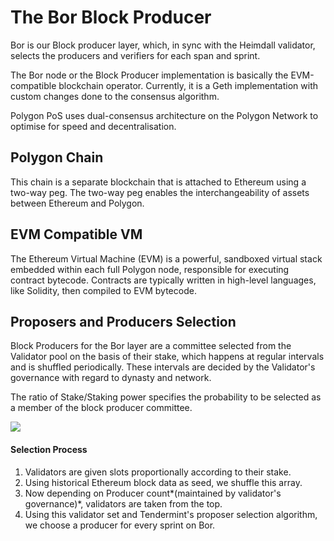 # The Bor Block Producer

Bor is our Block producer layer, which, in sync with the Heimdall validator, selects the producers and verifiers for each span and sprint.

The Bor node or the Block Producer implementation is basically the EVM-compatible blockchain operator. Currently, it is a Geth implementation with custom changes done to the consensus algorithm. 

Polygon PoS uses dual-consensus architecture on the Polygon Network to optimise for speed and decentralisation.

## Polygon Chain

This chain is a separate blockchain that is attached to Ethereum using a two-way peg. The two-way peg enables the interchangeability of assets between Ethereum and Polygon.

## EVM Compatible VM

The Ethereum Virtual Machine (EVM) is a powerful, sandboxed virtual stack embedded within each full Polygon node, responsible for executing contract bytecode. Contracts are typically written in high-level languages, like Solidity, then compiled to EVM bytecode.

## Proposers and Producers Selection

Block Producers for the Bor layer are a committee selected from the Validator pool on the basis of their stake, which happens at regular intervals and is shuffled periodically. These intervals are decided by the Validator's governance with regard to dynasty and network.

The ratio of Stake/Staking power specifies the probability to be selected as a member of the block producer committee.

<img src="/img/pos/bor-span.png" />

#### Selection Process

1. Validators are given slots proportionally according to their stake.
2. Using historical Ethereum block data as seed, we shuffle this array.
3. Now depending on Producer count*(maintained by validator's governance)*, validators are taken from the top. 
4. Using this validator set and Tendermint's proposer selection algorithm, we choose a producer for every sprint on Bor.
